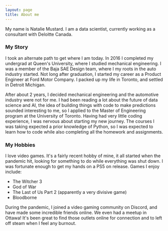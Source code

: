 ```yaml
---
layout: page
title: About me
---
```


My name is Natalie Mustard. I am a data scientist, currently working as a consultant with Deloitte Canada.

### My Story

I took an alternate path to get where I am today. In 2016 I completed my undergrad at Queen's University, where I studied mechanical engineering. I was a member of the Baja SAE Design team, where I my roots in the auto industry started. Not long after graduation, I started my career as a Product Engineer at Ford Motor Company. I packed up my life in Toronto, and settled in Detroit Michigan.

After about 2 years, I decided mechanical engineering and the automotive industry were not for me. I had been reading a lot about the future of data science and AI, the idea of building things with code to make predictions sounded interesting to me, so I applied to the Master of Engineering program at the University of Toronto. Having had very little coding experience, I was nervous about starting my new journey. The courses I was taking expected a prior knowledge of Python, so I was expected to learn how to code while also completing all the homework and assignments.

### My Hobbies

I love video games. It's a fairly recent hobby of mine, it all started when the pandemic hit, looking for something to do while everything was shut down. I was fortunate enough to get my hands on a PS5 on release. Games I enjoy include:

- The Witcher 3
- God of War
- The Last of Us Part 2 (apparently a very divisive game)
- Bloodborne

During the pandemic, I joined a video gaming community on Discord, and have made some incredible friends online. We even had a meetup in Ottawa! It's been great to find those outlets online for connection and to left off steam when I feel any burnout.
